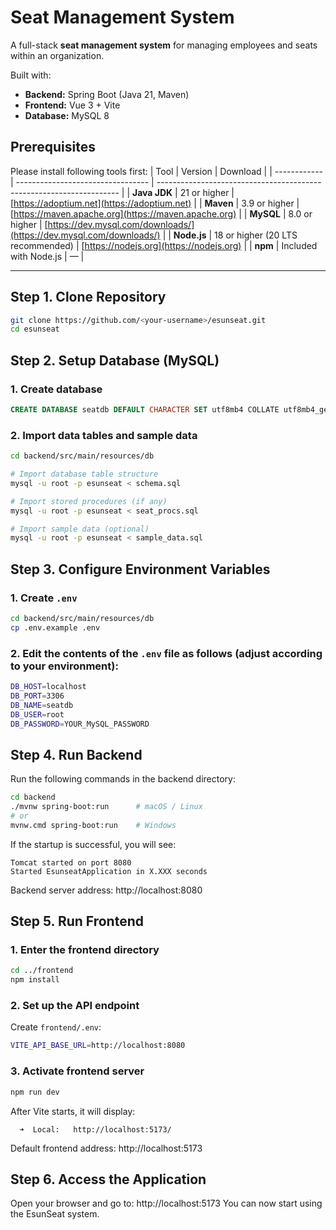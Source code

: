 # Seat Management System
A full-stack **seat management system** for managing employees and seats within an organization.

Built with:
- **Backend:** Spring Boot (Java 21, Maven)
- **Frontend:** Vue 3 + Vite
- **Database:** MySQL 8

## Prerequisites
Please install following tools first: 
| Tool         | Version                           | Download                                                             |
| ------------ | --------------------------------- | -------------------------------------------------------------------- |
| **Java JDK** | 21 or higher                      | [https://adoptium.net](https://adoptium.net)                         |
| **Maven**    | 3.9 or higher                     | [https://maven.apache.org](https://maven.apache.org)                 |
| **MySQL**    | 8.0 or higher                     | [https://dev.mysql.com/downloads/](https://dev.mysql.com/downloads/) |
| **Node.js**  | 18 or higher (20 LTS recommended) | [https://nodejs.org](https://nodejs.org)                             |
| **npm**      | Included with Node.js             | —                                                                    |

---

## Step 1. Clone Repository

```bash
git clone https://github.com/<your-username>/esunseat.git
cd esunseat
```

## Step 2. Setup Database (MySQL)
### 1. Create database
```sql
CREATE DATABASE seatdb DEFAULT CHARACTER SET utf8mb4 COLLATE utf8mb4_general_ci;
```
### 2. Import data tables and sample data 
```bash
cd backend/src/main/resources/db

# Import database table structure
mysql -u root -p esunseat < schema.sql

# Import stored procedures (if any)
mysql -u root -p esunseat < seat_procs.sql

# Import sample data (optional)
mysql -u root -p esunseat < sample_data.sql
```

## Step 3. Configure Environment Variables
### 1. Create `.env`
```bash
cd backend/src/main/resources/db
cp .env.example .env
```
### 2. Edit the contents of the `.env` file as follows (adjust according to your environment): 
```bash
DB_HOST=localhost
DB_PORT=3306
DB_NAME=seatdb
DB_USER=root
DB_PASSWORD=YOUR_MySQL_PASSWORD
```

## Step 4. Run Backend
Run the following commands in the backend directory:
```bash
cd backend
./mvnw spring-boot:run      # macOS / Linux
# or
mvnw.cmd spring-boot:run    # Windows
```
If the startup is successful, you will see:
```nginx
Tomcat started on port 8080
Started EsunseatApplication in X.XXX seconds
```
Backend server address: http://localhost:8080

## Step 5. Run Frontend 
### 1. Enter the frontend directory
```bash
cd ../frontend
npm install
```
### 2. Set up the API endpoint
Create `frontend/.env`: 
```bash
VITE_API_BASE_URL=http://localhost:8080
```
### 3. Activate frontend server 
```bash
npm run dev
```
After Vite starts, it will display:
```arduino
  ➜  Local:   http://localhost:5173/
```
Default frontend address: http://localhost:5173

## Step 6. Access the Application 
Open your browser and go to: http://localhost:5173 
You can now start using the EsunSeat system.
